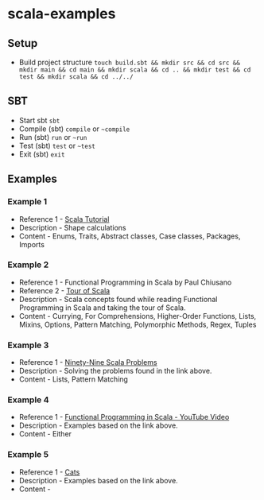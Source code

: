 # scala-examples

## Setup

- Build project structure `touch build.sbt && mkdir src && cd src && mkdir main && cd main && mkdir scala && cd .. && mkdir test && cd test && mkdir scala && cd ../../`

## SBT

- Start sbt `sbt`
- Compile (sbt) `compile` or `~compile`
- Run (sbt) `run` or `~run`
- Test (sbt) `test` or `~test`
- Exit (sbt) `exit`

## Examples

### Example 1

- Reference 1 - [Scala Tutorial](https://www.scala-exercises.org/scala_tutorial)
- Description - Shape calculations
- Content - Enums, Traits, Abstract classes, Case classes, Packages, Imports

### Example 2

- Reference 1 - Functional Programming in Scala by Paul Chiusano
- Reference 2 - [Tour of Scala](https://docs.scala-lang.org/tour/tour-of-scala.html)
- Description - Scala concepts found while reading Functional Programming in Scala and taking the tour of Scala.
- Content - Currying, For Comprehensions, Higher-Order Functions, Lists, Mixins, Options, Pattern Matching, Polymorphic Methods, Regex, Tuples

### Example 3

- Reference 1 - [Ninety-Nine Scala Problems](http://aperiodic.net/phil/scala/s-99/)
- Description - Solving the problems found in the link above.
- Content - Lists, Pattern Matching

### Example 4

- Reference 1 - [Functional Programming in Scala - YouTube Video](https://www.youtube.com/watch?v=R0jVqeYzs9c&t=5s)
- Description - Examples based on the link above.
- Content - Either

### Example 5

- Reference 1 - [Cats](https://typelevel.org/cats/)
- Description - Examples based on the link above.
- Content - 